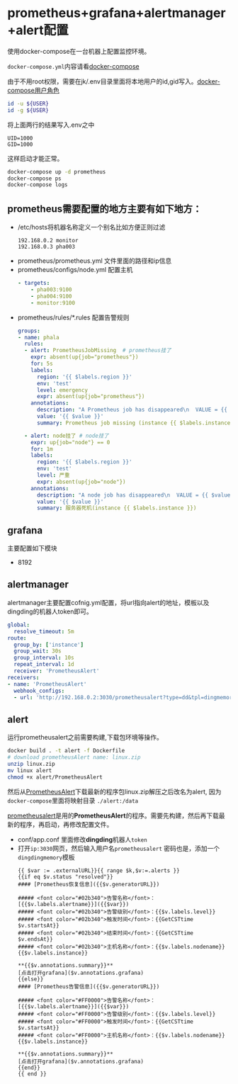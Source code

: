 # prometheus+grafana+alertmanager+alert配置

使用docker-compose在一台机器上配置监控环境。

`docker-compose.yml`内容请看[docker-compose](./docker-compose.yml)

由于不用root权限，需要在jk/.env目录里面将本地用户的id,gid写入。[docker-compose用户角色](https://jtreminio.com/blog/running-docker-containers-as-current-host-user/)

```bash
id -u ${USER}
id -g ${USER}
```

将上面两行的结果写入.env之中
```env
UID=1000
GID=1000
```

这样启动才能正常。

```bash
docker-compose up -d prometheus
docker-compose ps
docker-compose logs
```

## prometheus需要配置的地方主要有如下地方：

- /etc/hosts将机器名称定义一个别名比如方便正则过滤
    ```text
    192.168.0.2 monitor
    192.168.0.3 pha003
    ```
- prometheus/prometheus.yml 文件里面的路径和ip信息
- prometheus/configs/node.yml 配置主机 
    ```yaml
    - targets:
        - pha003:9100
        - pha004:9100
        - monitor:9100
    ```
- prometheus/rules/*.rules 配置告警规则 
    ```yaml
    groups:
    - name: phala
      rules:
      - alert: PrometheusJobMissing  # prometheus挂了
        expr: absent(up{job="prometheus"})
        for: 5s
        labels:
          region: '{{ $labels.region }}'
          env: 'test'
          level: emergency
          expr: absent(up{job="prometheus"})
        annotations:
          description: "A Prometheus job has disappeared\n  VALUE = {{ $value }}\n  LABELS = {{ $labels }}"
          value: '{{ $value }}'
          summary: Prometheus job missing (instance {{ $labels.instance }})

      - alert: node挂了 # node挂了
        expr: up{job="node"} == 0
        for: 1m
        labels:
          region: '{{ $labels.region }}'
          env: 'test'
          level: 严重
          expr: absent(up{job="node"})
        annotations:
          description: "A node job has disappeared\n  VALUE = {{ $value }}\n  LABELS = {{ $labels }}"
          value: '{{ $value }}'
          summary: 服务器死机(instance {{ $labels.instance }})
    ```

## grafana 
主要配置如下模块
- 8192


## alertmanager
alertmanager主要配置cofnig.yml配置，将url指向alert的地址，模板以及dingding的机器人token即可。

```yaml
global:
  resolve_timeout: 5m
route:
  group_by: ['instance']
  group_wait: 30s
  group_interval: 10s
  repeat_interval: 1d
  receiver: 'PrometheusAlert'
receivers:
- name: 'PrometheusAlert'
  webhook_configs:
  - url: 'http://192.168.0.2:3030/prometheusalert?type=dd&tpl=dingmemory&ddurl=https://oapi.dingtalk.com/robot/send?access_token=c19efffb6152017a9d6439cce707cb176041e862a8a20d8d76b1f8530646a91c'
```

## alert

运行prometheusalert之前需要构建,下载包环境等操作。

```bash
docker build . -t alert -f Dockerfile
# download prometheusAlert name: linux.zip
unzip linux.zip
mv linux alert
chmod +x alert/PrometheusAlert
```

然后从[PrometheusAlert](https://github.com/feiyu563/PrometheusAlert)下载最新的程序包linux.zip解压之后改名为alert, 因为`docker-compose`里面将映射目录 `./alert:/data`

[prometheusalert](https://github.com/feiyu563/PrometheusAlert)是用的**PrometheusAlert**的程序。需要先构建，然后再下载最新的程序，再启动，再修改配置文件。

- conf/app.conf 里面修改**dingding**机器人`token`
- 打开`ip:3030`网页，然后输入用户名`prometheusalert` 密码也是，添加一个`dingdingmemory`模板
    ```template
    {{ $var := .externalURL}}{{ range $k,$v:=.alerts }}
    {{if eq $v.status "resolved"}}
    #### [Prometheus恢复信息]({{$v.generatorURL}})

    ##### <font color="#02b340">告警名称</font>：[{{$v.labels.alertname}}]({{$var}})
    ##### <font color="#02b340">告警级别</font>：{{$v.labels.level}}
    ##### <font color="#02b340">触发时间</font>：{{GetCSTtime $v.startsAt}}
    ##### <font color="#02b340">结束时间</font>：{{GetCSTtime $v.endsAt}}
    ##### <font color="#02b340">主机名称</font>：{{$v.labels.nodename}} {{$v.labels.instance}}

    **{{$v.annotations.summary}}**
    [点击打开grafana]($v.annotations.grafana)
    {{else}}
    #### [Prometheus告警信息]({{$v.generatorURL}})

    ##### <font color="#FF0000">告警名称</font>：[{{$v.labels.alertname}}]({{$var}})
    ##### <font color="#FF0000">告警级别</font>：{{$v.labels.level}}
    ##### <font color="#FF0000">触发时间</font>：{{GetCSTtime $v.startsAt}}
    ##### <font color="#FF0000">主机名称</font>：{{$v.labels.nodename}} {{$v.labels.instance}}

    **{{$v.annotations.summary}}**
    [点击打开grafana]($v.annotations.grafana)
    {{end}}
    {{ end }}
    ```
